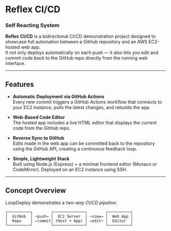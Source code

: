 # Reflex CI/CD
### Self Reacting System
**Reflex CI/CD** is a bidirectional CI/CD demonstration project designed to showcase full automation between a GitHub repository and an AWS EC2-hosted web app.  
It not only deploys automatically on each push — it also lets you edit and commit code *back* to the GitHub repo directly from the running web interface.

---

## Features

- **Automatic Deployment via GitHub Actions**  
  Every new commit triggers a GitHub Actions workflow that connects to your EC2 instance, pulls the latest changes, and rebuilds the app.

- **Web-Based Code Editor**  
  The hosted app includes a live HTML editor that displays the current code from the GitHub repo.

- **Reverse Sync to GitHub**  
  Edits made in the web app can be committed back to the repository using the GitHub API, creating a continuous feedback loop.

- **Simple, Lightweight Stack**  
  Built using Node.js (Express) + a minimal frontend editor (Monaco or CodeMirror). Deployed on an EC2 instance using SSH.

---

## Concept Overview

LoopDeploy demonstrates a *two-way CI/CD pipeline*:

```text
┌──────────┐        ┌──────────────┐        ┌──────────┐
│  GitHub  │ ─push→ │  EC2 Server  │ ─view→ │  Web App │
│  Repo    │ ←commit│ (Host + App) │ ←edit─ │  Editor  │
└──────────┘        └──────────────┘        └──────────┘
